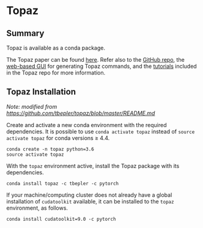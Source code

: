 # Topaz

## Summary

Topaz is available as a conda package.

The Topaz paper can be found [here](https://doi.org/10.1038/s41592-019-0575-8). 
Refer also to the [GitHub repo](https://github.com/tbepler/topaz), the 
[web-based GUI](https://emgweb.nysbc.org/topaz.html) for generating Topaz commands, and the 
[tutorials](https://github.com/tbepler/topaz/tree/master/tutorial) included in the Topaz repo for more information.

## Topaz Installation

*Note: modified from https://github.com/tbepler/topaz/blob/master/README.md*

Create and activate a new conda environment with the required dependencies. It is possible to use 
`conda activate topaz` instead of `source activate topaz` for conda versions ≥ 4.4.

```shell script
conda create -n topaz python=3.6
source activate topaz
```

With the `topaz` environment active, install the Topaz package with its dependencies.

```shell script
conda install topaz -c tbepler -c pytorch
```

If your machine/computing cluster does not already have a global installation of `cudatoolkit` available, it can be 
installed to the `topaz` environment, as follows.

```shell script
conda install cudatoolkit=9.0 -c pytorch
```
